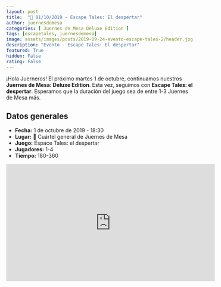 ```yaml
---
layout: post
title:  "🧐 01/10/2019 - Escape Tales: El despertar"
author: juernesdemesa
categories: [ Juernes de Mesa Deluxe Edition ]
tags: [escapetales, juernesdemesa]
image: assets/images/posts/2019-09-24-evento-escape-tales-2/header.jpg
description: "Evento - Escape Tales: El despertar"
featured: True
hidden: False
rating: False
---
```


¡Hola Juerneros! El próximo martes 1 de octubre, continuamos nuestros **Juernes de Mesa: Deluxe Edition**. Esta vez, seguimos con **Escape Tales: el despertar**. Esperamos que la duración del juego sea de entre 1-3 Juernes de Mesa más.

## Datos generales

* **Fecha:** 1 de octubre de 2019 - 18:30
* **Lugar:** 🎲 Cuártel general de Juernes de Mesa
* **Juego:** Espace Tales: el despertar
* **Jugadores:** 1-4
* **Tiempo:** 180-360

<iframe width="560" height="315" src="https://www.youtube.com/embed/ln4f2IzAiw8" frameborder="0" allow="accelerometer; autoplay; encrypted-media; gyroscope; picture-in-picture" allowfullscreen></iframe>